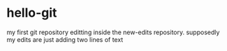 # hello-git
my first git repository
editting inside the new-edits repository. supposedly 
my edits are just adding two lines of text 
